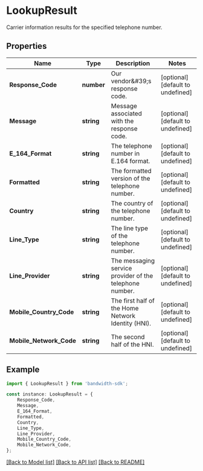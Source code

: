 # LookupResult

Carrier information results for the specified telephone number.

## Properties

Name | Type | Description | Notes
------------ | ------------- | ------------- | -------------
**Response_Code** | **number** | Our vendor\&#39;s response code. | [optional] [default to undefined]
**Message** | **string** | Message associated with the response code. | [optional] [default to undefined]
**E_164_Format** | **string** | The telephone number in E.164 format. | [optional] [default to undefined]
**Formatted** | **string** | The formatted version of the telephone number. | [optional] [default to undefined]
**Country** | **string** | The country of the telephone number. | [optional] [default to undefined]
**Line_Type** | **string** | The line type of the telephone number. | [optional] [default to undefined]
**Line_Provider** | **string** | The messaging service provider of the telephone number. | [optional] [default to undefined]
**Mobile_Country_Code** | **string** | The first half of the Home Network Identity (HNI). | [optional] [default to undefined]
**Mobile_Network_Code** | **string** | The second half of the HNI. | [optional] [default to undefined]

## Example

```typescript
import { LookupResult } from 'bandwidth-sdk';

const instance: LookupResult = {
    Response_Code,
    Message,
    E_164_Format,
    Formatted,
    Country,
    Line_Type,
    Line_Provider,
    Mobile_Country_Code,
    Mobile_Network_Code,
};
```

[[Back to Model list]](../README.md#documentation-for-models) [[Back to API list]](../README.md#documentation-for-api-endpoints) [[Back to README]](../README.md)
